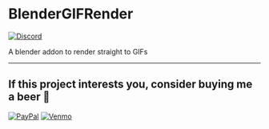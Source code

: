 # BlenderGIFRender

[![Discord](https://img.shields.io/discord/1078878002873638952)](https://img.shields.io/discord/1078878002873638952)

A blender addon to render straight to GIFs

---

## If this project interests you, consider buying me a beer 🍻

[![PayPal](https://img.shields.io/badge/Donate-PayPal-blue)](https://www.paypal.com/donate/?business=LBESV3RTXSKL2&no_recurring=0&item_name=Full-time+Mechanical+Engineer%2C+hobbyist+programmer+and+3D+modeler.+&currency_code=USD)
[![Venmo](https://img.shields.io/badge/Donate-Venmo-blue)](https://www.venmo.com/u/tmorgan497)
